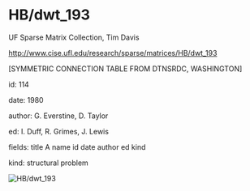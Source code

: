 # HB/dwt_193

 UF Sparse Matrix Collection, Tim Davis

 http://www.cise.ufl.edu/research/sparse/matrices/HB/dwt_193

 [SYMMETRIC CONNECTION TABLE FROM DTNSRDC, WASHINGTON]

 id: 114

 date: 1980

 author: G. Everstine, D. Taylor

 ed: I. Duff, R. Grimes, J. Lewis

 fields: title A name id date author ed kind

 kind: structural problem

![HB/dwt_193](http://www2.research.att.com/~yifanhu/GALLERY/GRAPHS/GIF_SMALL/HB@dwt_193.gif)